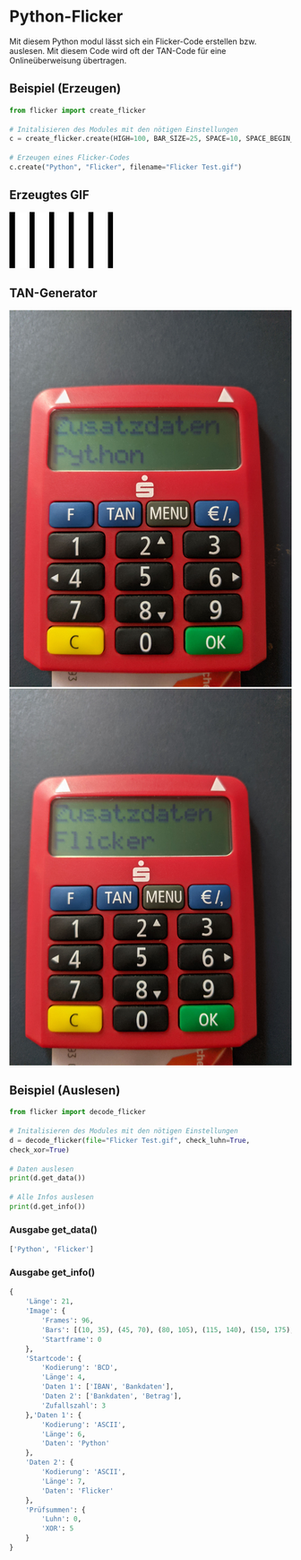 # Python-Flicker

Mit diesem Python modul lässt sich ein Flicker-Code erstellen bzw. auslesen.
Mit diesem Code wird oft der TAN-Code für eine Onlineüberweisung übertragen.


## Beispiel (Erzeugen)
```python
from flicker import create_flicker
    
# Initalisieren des Modules mit den nötigen Einstellungen
c = create_flicker.create(HIGH=100, BAR_SIZE=25, SPACE=10, SPACE_BEGIN_END=10, DURATION=50)
    
# Erzeugen eines Flicker-Codes
c.create("Python", "Flicker", filename="Flicker Test.gif")
```

## Erzeugtes GIF
![Test Flicker GIF](test_flicker.gif)

## TAN-Generator
![Test Flicker GIF](tan_picture1.jpg)
![Test Flicker GIF](tan_picture2.jpg)

## Beispiel (Auslesen)
```python
from flicker import decode_flicker

# Initalisieren des Modules mit den nötigen Einstellungen
d = decode_flicker(file="Flicker Test.gif", check_luhn=True,
check_xor=True)

# Daten auslesen
print(d.get_data())

# Alle Infos auslesen
print(d.get_info())

```

### Ausgabe get_data()
```python
['Python', 'Flicker']
```

### Ausgabe get_info()
```python
{
    'Länge': 21, 
    'Image': {
        'Frames': 96, 
        'Bars': [(10, 35), (45, 70), (80, 105), (115, 140), (150, 175),
        'Startframe': 0
    }, 
    'Startcode': {
        'Kodierung': 'BCD',
        'Länge': 4,
        'Daten 1': ['IBAN', 'Bankdaten'],
        'Daten 2': ['Bankdaten', 'Betrag'],
        'Zufallszahl': 3
    },'Daten 1': {
        'Kodierung': 'ASCII',
        'Länge': 6,
        'Daten': 'Python'
    },
    'Daten 2': {
        'Kodierung': 'ASCII',
        'Länge': 7,
        'Daten': 'Flicker'
    },
    'Prüfsummen': {
        'Luhn': 0,
        'XOR': 5
    }
}
```